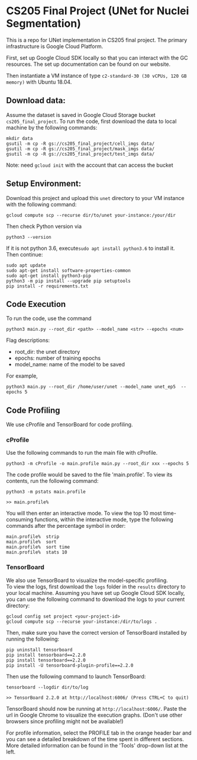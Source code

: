 # CS205 Final Project (UNet for Nuclei Segmentation)
This is a repo for UNet implementation in CS205 final project. 
The primary infrastructure is Google Cloud Platform.
  
  
First, set up Google Cloud SDK locally so that you can interact with the GC resources.
The set up documentation can be found on our website.  

Then instantiate a VM instance of type ```c2-standard-30 (30 vCPUs, 120 GB memory)``` with Ubuntu 18.04.


## Download data: 
Assume the dataset is saved in Google Cloud Storage bucket ```cs205_final_project```.
To run the code, first download the data to local machine by the following commands:
```
mkdir data
gsutil -m cp -R gs://cs205_final_project/cell_imgs data/
gsutil -m cp -R gs://cs205_final_project/mask_imgs data/
gsutil -m cp -R gs://cs205_final_project/test_imgs data/
```
Note: need ```gcloud init``` with the account that can access the bucket

## Setup Environment:
Download this project and upload this ```unet``` directory to your VM instance with the following
command:
```
gcloud compute scp --recurse dir/to/unet your-instance:/your/dir
```
Then check Python version via
```
python3 --version
```
If it is not python 3.6, execute```sudo apt install python3.6``` to install it.  
Then continue:
```
sudo apt update
sudo apt-get install software-properties-common
sudo apt-get install python3-pip
python3 -m pip install --upgrade pip setuptools
pip install -r requirements.txt
```
   
## Code Execution
To run the code, use the command 
```
python3 main.py --root_dir <path> --model_name <str> --epochs <num>
```
Flag descriptions:
- root_dir: the unet directory 
- epochs: number of training epochs  
- model_name: name of the model to be saved

For example, 
```
python3 main.py --root_dir /home/user/unet --model_name unet_ep5  --epochs 5
```
## Code Profiling
We use cProfile and TensorBoard for code profiling. 

### cProfile
Use the following commands to run the main file with cProfile.
```
python3 -m cProfile -o main.profile main.py --root_dir xxx --epochs 5
```
The code profile would be saved to the file 'main.profile'. To view its contents, run the following command:
```
python3 -m pstats main.profile

>> main.profile%
```
You will then enter an interactive mode. To view the top 10 most time-consuming functions, 
within the interactive mode, type the following commands after the percentage symbol in order:
```
main.profile%  strip
main.profile%  sort
main.profile%  sort time
main.profile%  stats 10
```

### TensorBoard
We also use TensorBoard to visualize the model-specific profiling.  
To view the logs, first download the ```logs``` folder in the ```results``` directory to your local machine.
Assuming you have set up Google Cloud SDK locally, you can use the following command to download the logs 
to your current directory:
```
gcloud config set project <your-project-id>
gcloud compute scp --recurse your-instance:/dir/to/logs .
```
Then, make sure you have the correct version of TensorBoard installed by running the following:
```
pip uninstall tensorboard
pip install tensorboard==2.2.0
pip install tensorboard==2.2.0
pip install -U tensorboard-plugin-profile==2.2.0
```
Then use the following command to launch TensorBoard:
```
tensorboard --logdir dir/to/log  

>> TensorBoard 2.2.0 at http://localhost:6006/ (Press CTRL+C to quit)
```
TensorBoard should now be running at ```http://localhost:6006/```. 
Paste the url in Google Chrome to visualize the execution graphs. 
(Don't use other browsers since profiling might not be available!)
  
For profile information, select the PROFILE tab in the orange header bar and you can see a detailed
breakdown of the time spent in different sections. More detailed information can be found in
the 'Tools' drop-down list at the left.
